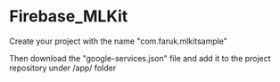 # Firebase_MLKit

Create your project with the name "com.faruk.mlkitsample"

Then download the "google-services.json" file and add it to the project repository
under /app/ folder
